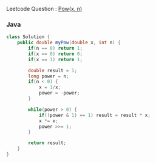 Leetcode Question : [Pow(x, n)](https://leetcode.com/problems/powx-n/)

### Java
```java
class Solution {
    public double myPow(double x, int n) {
        if(n == 0) return 1;
        if(x == 0) return 0;
        if(x == 1) return 1;

        double result = 1;
        long power = n;
        if(n < 0) {
            x = 1/x;
            power = -power;
        }

        while(power > 0) {
            if((power & 1) == 1) result = result * x;
            x *= x;
            power >>= 1;
        }        

        return result;
    }
}
```
